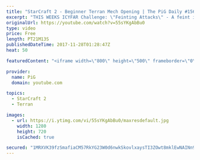 ```yaml
---
title: "StarCraft 2 - Beginner Terran Mech Opening | The PiG Daily #156"
excerpt: "THIS WEEKS ICYFAR Challenge: \"Feinting Attacks\" - A feint is where you give the impression of attacking in one place where its fake or just a small distraction from the real thrust of your attack. Examples: Using empty drops or hallucinations to pull your opponent out of position!\r \r Send submissions"
originalUrl: https://youtube.com/watch?v=55sYKgAbBu0
type: video
price: Free
length: PT21M13S
publishedDateTime: 2017-11-28T01:28:47Z
heat: 50

featuredContent: "<iframe width=\"800\" height=\"500\" frameborder=\"0\" src=\"https://www.youtube.com/embed/55sYKgAbBu0\" allow=\"accelerometer; autoplay; encrypted-media; gyroscope; picture-in-picture\" allowfullscreen></iframe>"

provider:
  name: PiG
  domain: youtube.com

topics:
  - StarCraft 2
  - Terran

images:
  - url: https://i.ytimg.com/vi/55sYKgAbBu0/maxresdefault.jpg
    width: 1280
    height: 720
    isCached: true

secured: "1MRXVK39fzSmafiaCM57RkYG23W0d6nwkSkovlxaysTI3ZOwt8mklEwNAINn9wuIZJmbR1tAUNh1NEUxZcUKUjRP+0bQWINeIE2lZyliuKp38jiKyFEbWAaWRwFh+b/HWR/ZrPMMRSzejx+wu+3gSnpLZszhPzzAlHoORpZzOhjxGiHi5insYEq9UJkQM5W80r2ne485m8WJpbryBorjXXUYIMMCxj2t+GI2hSpUcJ3xAVtTFCYWvsZzSvYNQ08DuOV3nHxgAqaDdYNG3oft4Am4E1JXbNGQleebS1bxv58mHruB/hzCJUm03tAKS0igkFF7FJa+od8hStIUolvrw7D6/pRmV4k8Z+yrvIiZTDPfyfTfOvDCcfWi3ocwwl6HWnNre5qC+U6fMFpKWZF2GtnEWIupF4GQQlliAkpagy0=;ASAWLbXVAF01/9eUnj+qDQ=="
---
```



